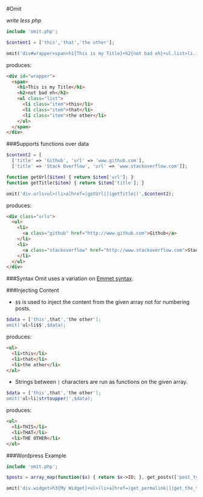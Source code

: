 #Omit

*write less php*

```php
include 'omit.php'; 

$content1 = ['this','that','the other'];

omit('div#wrapper>span>h1{This is my Title}+h2{not bad eh}+ul.list>li.item$', $content1);
```
produces:
```html
<div id="wrapper">
  <span>
    <h1>This is my Title</h1>
    <h2>not bad eh</h2>
    <ul class="list">
      <li class="item">this</li>
      <li class="item">that</li>
      <li class="item">the other</li>
    </ul>
  </span>
</div>
```

###Supports functions over data
```php
$content2 = [
  ['title' => 'Github', 'url' => 'www.github.com'],
  ['title' => 'Stack Overflow', 'url' => 'www.stackoverflow.com']];

function getUrl($item) { return $item['url']; }
function getTitle($item) { return $item['title']; }

omit('div.urls>ul>(li>a[href=|getUrl|]|getTitle|)',$content2);
```
produces:
```html
<div class="urls">
  <ul>
    <li>
      <a class="github" href="http://www.github.com">Github</a>
    </li>
    <li>
      <a class="stackoverflow" href="http://www.stackoverflow.com">Stack Overflow</a>
    </li>
  </ul>
</div>
```

###Syntax 
Omit uses a variation on [Emmet syntax](http://docs.emmet.io/abbreviations/syntax/).

###Injecting Content
- `$$` is used to inject the content from the given array not for numbering posts.
```php
$data = ['this',that','the other'];
omit('ul>li$$',$data);
```
produces:
```html
<ul>
  <li>this</li>
  <li>that</li>
  <li>the other</li>
</ul>
```
- Strings between `|` characters are run as functions on the given array. 
```php
$data = ['this',that','the other'];
omit('ul>li|strtoupper|',$data);
```
produces:
```html
<ul>
  <li>THIS</li>
  <li>THAT</li>
  <li>THE OTHER</li>
</ul>
```

###Wordpress Example
```php
include 'omit.php'; 

$posts = array_map(function($x) { return $x->ID; }, get_posts(['post_type'=>'news']));

omit('div.widget>h3{My Widget}+ul>(li>a[href=|get_permalink|]|get_the_title|)',$posts);
```


